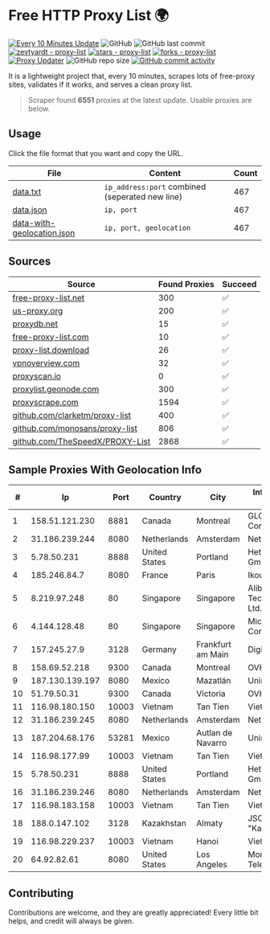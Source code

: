 
# Free HTTP Proxy List 🌍

[![Every 10 Minutes Update](https://github.com/mertguvencli/http-proxy-list/actions/workflows/main.yml/badge.svg?branch=main)](https://github.com/mertguvencli/http-proxy-list/actions/workflows/main.yml)
![GitHub](https://img.shields.io/github/license/mertguvencli/http-proxy-list)
![GitHub last commit](https://img.shields.io/github/last-commit/mertguvencli/http-proxy-list)
[![zevtyardt - proxy-list](https://img.shields.io/static/v1?label=zevtyardt&message=proxy-list&color=blue&logo=github)](https://github.com/zevtyardt/proxy-list "Go to GitHub repo")
[![stars - proxy-list](https://img.shields.io/github/stars/zevtyardt/proxy-list?style=social)](https://github.com/zevtyardt/proxy-list)
[![forks - proxy-list](https://img.shields.io/github/forks/zevtyardt/proxy-list?style=social)](https://github.com/zevtyardt/proxy-list)
[![Proxy Updater](https://github.com/zevtyardt/proxy-list/workflows/Proxy%20Updater/badge.svg)](https://github.com/zevtyardt/proxy-list/actions?query=workflow:"Proxy+Updater")
![GitHub repo size](https://img.shields.io/github/repo-size/zevtyardt/proxy-list)
[![GitHub commit activity](https://img.shields.io/github/commit-activity/m/zevtyardt/proxy-list?logo=commits)](https://github.com/zevtyardt/proxy-list/commits/main)

It is a lightweight project that, every 10 minutes, scrapes lots of free-proxy sites, validates if it works, and serves a clean proxy list.

> Scraper found **6551** proxies at the latest update. Usable proxies are below.

## Usage

Click the file format that you want and copy the URL.

|File|Content|Count|
|----|-------|-----|
|[data.txt](https://raw.githubusercontent.com/mertguvencli/http-proxy-list/main/proxy-list/data.txt)|`ip_address:port` combined (seperated new line)|467|
|[data.json](https://raw.githubusercontent.com/mertguvencli/http-proxy-list/main/proxy-list/data.json)|`ip, port`|467|
|[data-with-geolocation.json](https://raw.githubusercontent.com/mertguvencli/http-proxy-list/main/proxy-list/data-with-geolocation.json)|`ip, port, geolocation`|467|

## Sources

|Source|Found Proxies|Succeed|
|------|-------------|-------|
|[free-proxy-list.net](https://free-proxy-list.net)|300|✅|
|[us-proxy.org](https://www.us-proxy.org)|200|✅|
|[proxydb.net](http://proxydb.net)|15|✅|
|[free-proxy-list.com](https://free-proxy-list.com/?page=&port=&type%5B%5D=http&type%5B%5D=https&up_time=0&search=Search)|10|✅|
|[proxy-list.download](https://www.proxy-list.download/HTTP)|26|✅|
|[vpnoverview.com](https://vpnoverview.com/privacy/anonymous-browsing/free-proxy-servers)|32|✅|
|[proxyscan.io](https://www.proxyscan.io)|0|✅|
|[proxylist.geonode.com](https://proxylist.geonode.com/api/proxy-list?limit=300&page=1&sort_by=lastChecked&sort_type=desc&protocols=http,https)|300|✅|
|[proxyscrape.com](https://api.proxyscrape.com/v2/?request=displayproxies&protocol=http&timeout=10000&country=all&ssl=all&anonymity=all)|1594|✅|
|[github.com/clarketm/proxy-list](https://raw.githubusercontent.com/clarketm/proxy-list/master/proxy-list-raw.txt)|400|✅|
|[github.com/monosans/proxy-list](https://raw.githubusercontent.com/monosans/proxy-list/main/proxies/http.txt)|806|✅|
|[github.com/TheSpeedX/PROXY-List](https://raw.githubusercontent.com/TheSpeedX/PROXY-List/master/http.txt)|2868|✅|


## Sample Proxies With Geolocation Info

|#|Ip|Port|Country|City|Internet Service Provider|
|-|--|----|-------|----|-------------------------|
|1|158.51.121.230|8881|Canada|Montreal|GLOBALTELEHOST Corp.|
|2|31.186.239.244|8080|Netherlands|Amsterdam|NetSkope Inc|
|3|5.78.50.231|8888|United States|Portland|Hetzner Online GmbH|
|4|185.246.84.7|8080|France|Paris|Ikoula Net SAS|
|5|8.219.97.248|80|Singapore|Singapore|Alibaba (US) Technology Co., Ltd.|
|6|4.144.128.48|80|Singapore|Singapore|Microsoft Corporation|
|7|157.245.27.9|3128|Germany|Frankfurt am Main|DigitalOcean, LLC|
|8|158.69.52.218|9300|Canada|Montreal|OVH SAS|
|9|187.130.139.197|8080|Mexico|Mazatlán|Uninet S.A. de C.V.|
|10|51.79.50.31|9300|Canada|Victoria|OVH SAS|
|11|116.98.180.150|10003|Vietnam|Tan Tien|Viettel Corporation|
|12|31.186.239.245|8080|Netherlands|Amsterdam|NetSkope Inc|
|13|187.204.68.176|53281|Mexico|Autlan de Navarro|Uninet S.A. de C.V.|
|14|116.98.177.99|10003|Vietnam|Tan Tien|Viettel Corporation|
|15|5.78.50.231|8888|United States|Portland|Hetzner Online GmbH|
|16|31.186.239.246|8080|Netherlands|Amsterdam|NetSkope Inc|
|17|116.98.183.158|10003|Vietnam|Tan Tien|Viettel Corporation|
|18|188.0.147.102|3128|Kazakhstan|Almaty|JSC "KazTransCom"|
|19|116.98.229.237|10003|Vietnam|Hanoi|Viettel Corporation|
|20|64.92.82.61|8080|United States|Los Angeles|Momentum Telecom, Inc.|



## Contributing

Contributions are welcome, and they are greatly appreciated! Every
little bit helps, and credit will always be given.

